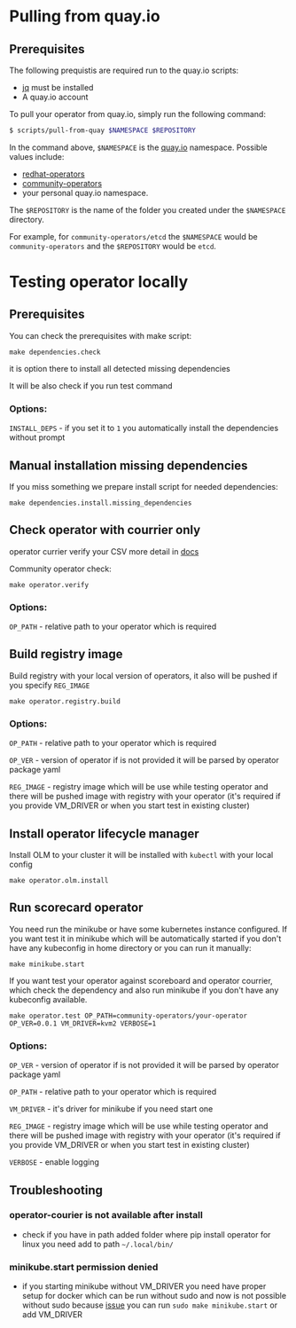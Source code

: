 # Pulling from quay.io

## Prerequisites
The following prequistis are required run to the quay.io scripts:

* [jq](https://stedolan.github.io/jq/) must be installed
* A quay.io account

To pull your operator from quay.io, simply run the following command:
```bash
$ scripts/pull-from-quay $NAMESPACE $REPOSITORY
```

In the command above, `$NAMESPACE` is the [quay.io](https://quay.io) namespace. Possible values include:

* [redhat-operators](https://quay.io/organization/redhat-operators)
* [community-operators](https://quay.io/organization/community-operators)
* your personal quay.io namespace.

The `$REPOSITORY` is the name of the folder you created under the `$NAMESPACE` directory.

For example, for `community-operators/etcd` the `$NAMESPACE` would be `community-operators` and the `$REPOSITORY` would be `etcd`.

# Testing operator locally

## Prerequisites
You can check the prerequisites with make script:
```
make dependencies.check
```

it is option there to install all detected missing dependencies

It will be also check if you run test command

### Options:

` INSTALL_DEPS ` - if you set it to `1` you automatically install the dependencies without prompt

## Manual installation missing dependencies
If you miss something we prepare install script for needed dependencies:

```
make dependencies.install.missing_dependencies
```

## Check operator with courrier only
operator currier verify your CSV more detail in [docs](https://github.com/operator-framework/operator-courier)

Community operator check:

```
make operator.verify
```

### Options:

` OP_PATH ` - relative path to your operator which is required

## Build registry image
Build registry with your local version of operators, it also will be pushed if you specify ` REG_IMAGE `

```
make operator.registry.build
```

### Options:

` OP_PATH ` - relative path to your operator which is required

` OP_VER ` - version of operator if is not provided it will be parsed by operator package yaml

` REG_IMAGE ` - registry image which will be use while testing operator and there will be pushed image with registry with your operator (it's required if you provide VM_DRIVER or when you start test in existing cluster)

## Install operator lifecycle manager
Install OLM to your cluster it will be installed with `kubectl` with your local config

```
make operator.olm.install
```

## Run scorecard operator
You need run the minikube or have some kubernetes instance configured.
If you want test it in minikube which will be automatically started if you don't have any kubeconfig in home directory or you can run it manually: 

```
make minikube.start
```

If you want test your operator against scoreboard and operator courrier, which check the dependency and also run minikube if you don't have any kubeconfig available.

```
make operator.test OP_PATH=community-operators/your-operator OP_VER=0.0.1 VM_DRIVER=kvm2 VERBOSE=1
``` 

### Options:

` OP_VER ` - version of operator if is not provided it will be parsed by operator package yaml
 
` OP_PATH ` - relative path to your operator which is required

` VM_DRIVER ` - it's driver for minikube if you need start one

` REG_IMAGE ` - registry image which will be use while testing operator and there will be pushed image with registry with your operator (it's required if you provide VM_DRIVER or when you start test in existing cluster)

` VERBOSE ` - enable logging

## Troubleshooting

### operator-courier is not available after install 
- check if you have in path added folder where pip install operator for linux you need add to path `~/.local/bin/` 

### minikube.start permission denied
- if you starting minikube without VM_DRIVER you need have proper setup for docker which can be run without sudo and
now is not possible without sudo because [issue](https://github.com/kubernetes/minikube/issues/3718) you can run `sudo make minikube.start` or add VM_DRIVER

